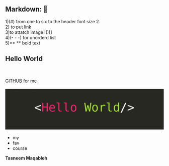 ## Markdown: 📑
1)(#) from one to six to the header font size 2.<br>
2) to put link []() <br>
3)to attatch image !()[] <br>
4)(- - -) for unorderd list<br>
5)** ** bold text
<br>


## Hello World
<br>

[GITHUB for me](https://github.com/engTasneemmaq)
<br>
<br>
![HELLO WORLD](./assest/hello.png)

- my
- fav
- course

**Tasneem Maqableh**  

